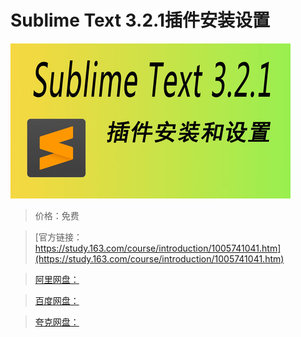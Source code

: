# Sublime Text 3.2.1插件安装设置

![img](../../../assets/study163/free/dd193fcfe6214dc6a7bd72de6063e750.jpg)

> 价格：免费

> [官方链接：https://study.163.com/course/introduction/1005741041.htm](https://study.163.com/course/introduction/1005741041.htm)

> [阿里网盘：]()

> [百度网盘：]()

> [夸克网盘：]()
